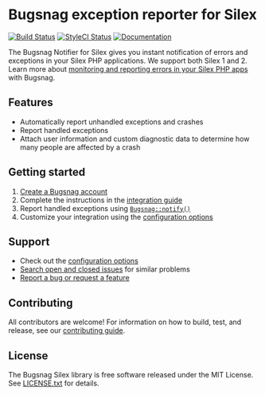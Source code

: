 # Bugsnag exception reporter for Silex
[![Build Status](https://img.shields.io/travis/bugsnag/bugsnag-silex/master.svg?style=flat-square)](https://travis-ci.org/bugsnag/bugsnag-silex)
[![StyleCI Status](https://styleci.io/repos/23802949/shield?branch=master)](https://styleci.io/repos/23802949)
[![Documentation](https://img.shields.io/badge/documentation-latest-blue.svg?style=flat-square)](https://docs.bugsnag.com/platforms/php/)

The Bugsnag Notifier for Silex gives you instant notification of errors and exceptions in your Silex PHP applications. We support both Silex 1 and 2. Learn more about [monitoring and reporting errors in your Silex PHP apps](https://www.bugsnag.com/platforms/php/silex/) with Bugsnag.


## Features

* Automatically report unhandled exceptions and crashes
* Report handled exceptions
* Attach user information and custom diagnostic data to determine how many people are affected by a crash


## Getting started

1. [Create a Bugsnag account](https://www.bugsnag.com)
2. Complete the instructions in the [integration guide](https://docs.bugsnag.com/platforms/php/silex/)
3. Report handled exceptions using [`Bugsnag::notify()`](https://docs.bugsnag.com/platforms/php/silex/#reporting-handled-exceptions)
4. Customize your integration using the [configuration options](https://docs.bugsnag.com/platforms/php/silex/configuration-options/)


## Support

* Check out the [configuration options](https://docs.bugsnag.com/platforms/php/silex/configuration-options/)
* [Search open and closed issues](https://github.com/bugsnag/bugsnag-silex/issues?utf8=✓&q=is%3Aissue) for similar problems
* [Report a bug or request a feature](https://github.com/bugsnag/bugsnag-silex/issues/new)


## Contributing

All contributors are welcome! For information on how to build, test, and release, see our [contributing guide](CONTRIBUTING.md).


## License

The Bugsnag Silex library is free software released under the MIT License. See [LICENSE.txt](LICENSE.txt) for details.
